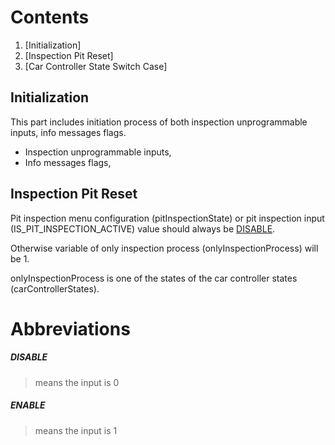 # Contents

 1. [Initialization]
 2. [Inspection Pit Reset]
 3. [Car Controller State Switch Case]
 
## Initialization
This part includes initiation process of both inspection unprogrammable inputs, info messages flags.
- Inspection unprogrammable inputs,
- Info messages flags,

## Inspection Pit Reset
Pit inspection menu configuration (pitInspectionState) or pit inspection input (IS_PIT_INSPECTION_ACTIVE) value should always be [DISABLE](#disable).

Otherwise variable of only inspection process (onlyInspectionProcess) will be 1.

onlyInspectionProcess is one of the states of the car controller states (carControllerStates).

# Abbreviations

 ##### **DISABLE** 
 > means the input is 0
 ##### **ENABLE**
 > means the input is 1

